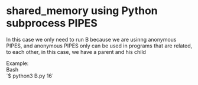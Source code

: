 ﻿# shared_memory using Python subprocess PIPES  
In this case we only need to run B because we are usinng anonymous PIPES, and anonymous PIPES only can be used in programs that are related, to each other, in this case, we have a parent and his child

Example:  
Bash  
´$ python3 B.py 16´


